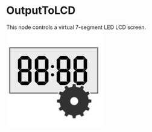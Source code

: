 # OutputToLCD

This node controls a virtual 7-segment LED LCD screen.    
![outputToLCD_icon.png](./images/outputToLCD_icon.png)     

